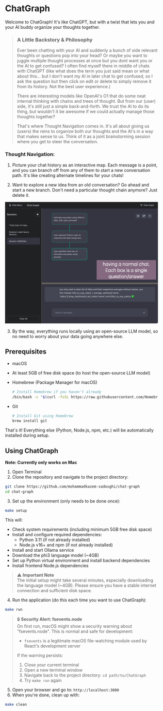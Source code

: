 # ChatGraph

Welcome to ChatGraph! It's like ChatGPT, but with a twist that lets you and your AI buddy organize your thoughts together.

> ### A Little Backstory & Philosophy
>
> Ever been chatting with your AI and suddenly a bunch of side relevant thoughts or questions pop into your head? Or maybe you want to juggle multiple thought processes at once but you dont want you or the AI to get confused? I often find myself there in middle of chats with ChatGPT (like what does the term you just said mean or what about this... but I don't want my AI in later chat to get confused, so I ask the question but then click on edit or delete to simply remove it from its history. Not the best user experience.)
>
> There are interesting models like OpenAI's O1 that do some neat internal thinking with chains and trees of thought. But from our (user) side, it's still just a simple back-and-forth. We trust the AI to do its thing, but wouldn't it be awesome if we could actually manage those thoughts together?
>
> That's where Thought Navigation comes in. It's all about giving us (users) the reins to organize both our thoughts and the AI's in a way that makes sense to us. Think of it as a joint brainstorming session where you get to steer the conversation.

### Thought Navigation:

1. Picture your chat history as an interactive map. Each message is a point, and you can branch off from any of them to start a new conversation path. It's like creating alternate timelines for your chats!

2. Want to explore a new idea from an old conversation? Go ahead and start a new branch. Don't need a particular thought chain anymore? Just delete it.

<div align="center">
  <img src="documents/demo.gif" alt="ThoughtNavigator Demo">
</div>

3. By the way, everything runs locally using an open-source LLM model, so no need to worry about your data going anywhere else.


## Prerequisites

- macOS
- At least 5GB of free disk space (to host the open-source LLM model)
- Homebrew (Package Manager for macOS)
  ```bash
  # Install Homebrew if you haven't already
  /bin/bash -c "$(curl -fsSL https://raw.githubusercontent.com/Homebrew/install/HEAD/install.sh)"
  ```

- Git
  ```bash
  # Install Git using Homebrew
  brew install git
  ```

That's it! Everything else (Python, Node.js, npm, etc.) will be automatically installed during setup.

## Using ChatGraph

**Note: Currently only works on Mac**

1. Open Terminal
2. Clone the repository and navigate to the project directory:

```bash
git clone https://github.com/mohammadkazem-sadoughi/chat-graph
cd chat-graph
```

3. Set up the environment (only needs to be done once):

```bash
make setup
```

This will:
- Check system requirements (including minimum 5GB free disk space)
- Install and configure required dependencies:
  - Python 3.11 (if not already installed)
  - Node.js v16+ and npm (if not already installed)
- Install and start Ollama service
- Download the phi3 language model (~4GB)
- Set up Python virtual environment and install backend dependencies
- Install frontend Node.js dependencies

> ⚠️ **Important Note**  
> The initial setup might take several minutes, especially downloading the language model (~4GB).
> Please ensure you have a stable internet connection and sufficient disk space.

4. Run the application (do this each time you want to use ChatGraph):

```bash
make run
```

> 🔒 **Security Alert: fsevents.node**  
> On first run, macOS might show a security warning about "fsevents.node". This is normal and safe for development:
> - `fsevents` is a legitimate macOS file-watching module used by React's development server
>
> If the warning persists:
> 1. Close your current terminal
> 2. Open a new terminal window
> 3. Navigate back to the project directory: `cd path/to/ChatGraph`
> 4. Try `make run` again

5. Open your browser and go to: `http://localhost:3000`
6. When you're done, clean up with:

```bash
make clean
```